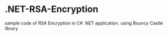 # .NET-RSA-Encryption

sample code of RSA Encryption in C# .NET application. using Bouncy Castle library
 
